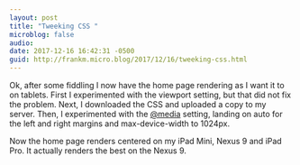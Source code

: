 ```yaml
---
layout: post
title: "Tweeking CSS "
microblog: false
audio: 
date: 2017-12-16 16:42:31 -0500
guid: http://frankm.micro.blog/2017/12/16/tweeking-css.html
---
```

Ok, after some fiddling I now have the home page rendering as I want it to on tablets. First I experimented with the viewport setting, but that did not fix the problem. Next, I downloaded the CSS and uploaded a copy to my server. Then, I experimented with the [@media](https://www.w3schools.com/cssref/css3_pr_mediaquery.asp) setting, landing on auto for the left and right margins and max-device-width to 1024px. 

Now the home page renders centered on my iPad Mini, Nexus 9 and iPad Pro. It actually renders the best on the Nexus 9. 
